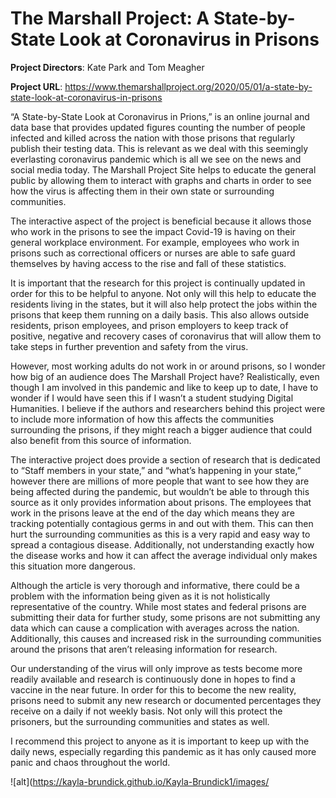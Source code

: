 # The Marshall Project: A State-by-State Look at Coronavirus in Prisons

**Project Directors**: Kate Park and Tom Meagher 

**Project URL**: https://www.themarshallproject.org/2020/05/01/a-state-by-state-look-at-coronavirus-in-prisons 



“A State-by-State Look at Coronavirus in Prions,” is an online journal and data base that provides updated figures counting the number of people infected and killed across the nation with those prisons that regularly publish their testing data. This is relevant as we deal with this seemingly everlasting coronavirus pandemic which is all we see on the news and social media today. The Marshall Project Site helps to educate the general public by allowing them to interact with graphs and charts in order to see how the virus is affecting them in their own state or surrounding communities. 

The interactive aspect of the project is beneficial because it allows those who work in the prisons to see the impact Covid-19 is having on their general workplace environment. For example, employees who work in prisons such as correctional officers or nurses are able to safe guard themselves by having access to the rise and fall of these statistics. 

It is important that the research for this project is continually updated in order for this to be helpful to anyone. Not only will this help to educate the residents living in the states, but it will also help protect the jobs within the prisons that keep them running on a daily basis. This also allows outside residents, prison employees, and prison employers to keep track of positive, negative and recovery cases of coronavirus that will allow them to take steps in further prevention and safety from the virus. 

However, most working adults do not work in or around prisons, so I wonder how big of an audience does The Marshall Project have? Realistically, even though I am involved in this pandemic and like to keep up to date, I have to wonder if I would have seen this if I wasn’t a student studying Digital Humanities. I believe if the authors and researchers behind this project were to include more information of how this affects the communities surrounding the prisons, if they might reach a bigger audience that could also benefit from this source of information.  

The interactive project does provide a section of research that is dedicated to “Staff members in your state,” and “what’s happening in your state,” however there are millions of more people that want to see how they are being affected during the pandemic, but wouldn’t be able to through this source as it only provides information about prisons. The employees that work in the prisons leave at the end of the day which means they are tracking potentially contagious germs in and out with them. This can then hurt the surrounding communities as this is a very rapid and easy way to spread a contagious disease. Additionally, not understanding exactly how the disease works and how it can affect the average individual only makes this situation more dangerous. 

Although the article is very thorough and informative, there could be a problem with the information being given as it is not holistically representative of the country. While most states and federal prisons are submitting their data for further study, some prisons are not submitting any data which can cause a complication with averages across the nation. Additionally, this causes and increased risk in the surrounding communities around the prisons that aren’t releasing information for research. 

Our understanding of the virus will only improve as tests become more readily available and research is continuously done in hopes to find a vaccine in the near future. In order for this to become the new reality, prisons need to submit any new research or documented percentages they receive on a daily if not weekly basis. Not only will this protect the prisoners, but the surrounding communities and states as well.

I recommend this project to anyone as it is important to keep up with the daily news, especially regarding this pandemic as it has only caused more panic and chaos throughout the world. 

![alt](https://kayla-brundick.github.io/Kayla-Brundick1/images/
